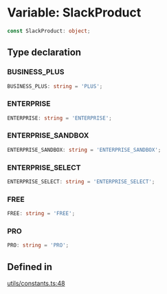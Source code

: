 # Variable: SlackProduct

```ts
const SlackProduct: object;
```

## Type declaration

### BUSINESS\_PLUS

```ts
BUSINESS_PLUS: string = 'PLUS';
```

### ENTERPRISE

```ts
ENTERPRISE: string = 'ENTERPRISE';
```

### ENTERPRISE\_SANDBOX

```ts
ENTERPRISE_SANDBOX: string = 'ENTERPRISE_SANDBOX';
```

### ENTERPRISE\_SELECT

```ts
ENTERPRISE_SELECT: string = 'ENTERPRISE_SELECT';
```

### FREE

```ts
FREE: string = 'FREE';
```

### PRO

```ts
PRO: string = 'PRO';
```

## Defined in

[utils/constants.ts:48](https://github.com/slackapi/node-slack-sdk/blob/main/packages/cli-test/src/utils/constants.ts#L48)
